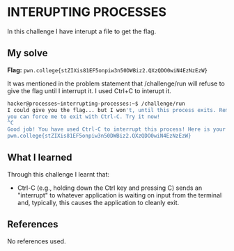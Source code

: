 # INTERUPTING PROCESSES
In this challenge I have interupt a file to get the flag.

## My solve
**Flag:** `pwn.college{stZIXis81EF5onpiw3n50DWBiz2.QXzQDO0wiN4EzNzEzW}`

It was mentioned in the problem statement that /challenge/run will refuse to give the flag until I interrupt it. I used Ctrl+C to interupt it.
```bash
hacker@processes~interrupting-processes:~$ /challenge/run
I could give you the flag... but I won't, until this process exits. Remember, 
you can force me to exit with Ctrl-C. Try it now!
^C
Good job! You have used Ctrl-C to interrupt this process! Here is your flag:
pwn.college{stZIXis81EF5onpiw3n50DWBiz2.QXzQDO0wiN4EzNzEzW}
```

## What I learned
Through this challenge I learnt that:
-   Ctrl-C (e.g., holding down the Ctrl key and pressing C) sends an "interrupt" to whatever application is waiting on input from the terminal and, typically, this causes the application to cleanly exit.

## References
No references used.

